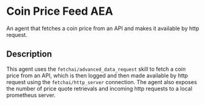 # Coin Price Feed AEA

An agent that fetches a coin price from an API and makes it available by http request.

## Description

This agent uses the `fetchai/advanced_data_request` skill to fetch a coin price from an API, which is then logged and then made available by http request using the `fetchai/http_server` connection. The agent also exposes the number of price quote retrievals and incoming http requests to a local prometheus server.
